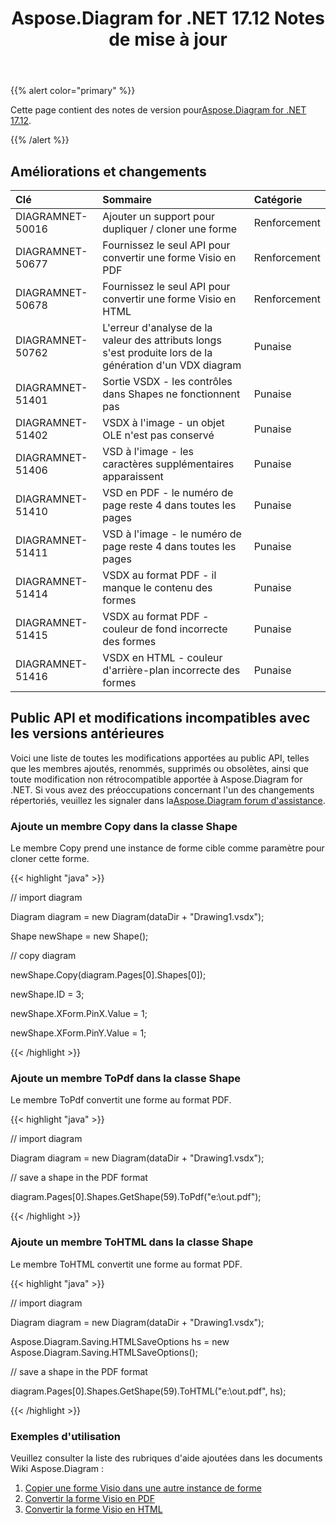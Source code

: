 ﻿---
title: Aspose.Diagram for .NET 17.12 Notes de mise à jour
type: docs
weight: 10
url: /fr/net/aspose-diagram-for-net-17-12-release-notes/
---
{{% alert color="primary" %}} 

 Cette page contient des notes de version pour[Aspose.Diagram for .NET 17.12](https://www.nuget.org/packages/Aspose.Diagram/17.12.0).

{{% /alert %}} 
## **Améliorations et changements**

|**Clé**|**Sommaire**|**Catégorie**|
|:- |:- |:- |
|DIAGRAMNET-50016|Ajouter un support pour dupliquer / cloner une forme|Renforcement|
|DIAGRAMNET-50677|Fournissez le seul API pour convertir une forme Visio en PDF|Renforcement|
|DIAGRAMNET-50678|Fournissez le seul API pour convertir une forme Visio en HTML|Renforcement|
|DIAGRAMNET-50762|L'erreur d'analyse de la valeur des attributs longs s'est produite lors de la génération d'un VDX diagram|Punaise|
|DIAGRAMNET-51401|Sortie VSDX - les contrôles dans Shapes ne fonctionnent pas|Punaise|
|DIAGRAMNET-51402|VSDX à l'image - un objet OLE n'est pas conservé|Punaise|
|DIAGRAMNET-51406|VSD à l'image - les caractères supplémentaires apparaissent|Punaise|
|DIAGRAMNET-51410|VSD en PDF - le numéro de page reste 4 dans toutes les pages|Punaise|
|DIAGRAMNET-51411|VSD à l'image - le numéro de page reste 4 dans toutes les pages|Punaise|
|DIAGRAMNET-51414|VSDX au format PDF - il manque le contenu des formes|Punaise|
|DIAGRAMNET-51415|VSDX au format PDF - couleur de fond incorrecte des formes|Punaise|
|DIAGRAMNET-51416|VSDX en HTML - couleur d'arrière-plan incorrecte des formes|Punaise|
## **Public API et modifications incompatibles avec les versions antérieures**
Voici une liste de toutes les modifications apportées au public API, telles que les membres ajoutés, renommés, supprimés ou obsolètes, ainsi que toute modification non rétrocompatible apportée à Aspose.Diagram for .NET. Si vous avez des préoccupations concernant l'un des changements répertoriés, veuillez les signaler dans la[Aspose.Diagram forum d'assistance](https://forum.aspose.com/c/diagram/17).
### **Ajoute un membre Copy dans la classe Shape**
Le membre Copy prend une instance de forme cible comme paramètre pour cloner cette forme.

{{< highlight "java" >}}

 // import diagram

Diagram diagram = new Diagram(dataDir + "Drawing1.vsdx");

Shape newShape = new Shape();

// copy diagram

newShape.Copy(diagram.Pages[0].Shapes[0]);

newShape.ID = 3;

newShape.XForm.PinX.Value = 1;

newShape.XForm.PinY.Value = 1;

{{< /highlight >}}
### **Ajoute un membre ToPdf dans la classe Shape**
Le membre ToPdf convertit une forme au format PDF.

{{< highlight "java" >}}

 // import diagram

Diagram diagram = new Diagram(dataDir + "Drawing1.vsdx");

// save a shape in the PDF format

diagram.Pages[0].Shapes.GetShape(59).ToPdf("e:\\out.pdf");

{{< /highlight >}}
### **Ajoute un membre ToHTML dans la classe Shape**
Le membre ToHTML convertit une forme au format PDF.

{{< highlight "java" >}}

 // import diagram

Diagram diagram = new Diagram(dataDir + "Drawing1.vsdx");

Aspose.Diagram.Saving.HTMLSaveOptions hs = new Aspose.Diagram.Saving.HTMLSaveOptions();

// save a shape in the PDF format

diagram.Pages[0].Shapes.GetShape(59).ToHTML("e:\\out.pdf", hs);

{{< /highlight >}}
### **Exemples d'utilisation**
Veuillez consulter la liste des rubriques d'aide ajoutées dans les documents Wiki Aspose.Diagram :

1. [Copier une forme Visio dans une autre instance de forme](/diagram/fr/net/add-2c-retrieve-2c-copy-and-read-visio-shape-data-html/#add-retrieve-copyandreadvisioshapedata-copyavisioshapetoanothershapeinstance)
1. [Convertir la forme Visio en PDF](https://docs.aspose.com/diagram/net/convert-a-visio-shape-to-pdf/)
1. [Convertir la forme Visio en HTML](https://docs.aspose.com/diagram/net/convert-a-visio-shape-to-html/)
